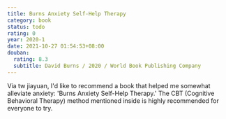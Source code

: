 ```yaml
---
title: Burns Anxiety Self-Help Therapy
category: book
status: todo
rating: 0
year: 2020-1
date: 2021-10-27 01:54:53+08:00
douban:
  rating: 8.3
  subtitle: David Burns / 2020 / World Book Publishing Company
---
```


Via tw jiayuan, I'd like to recommend a book that helped me somewhat alleviate anxiety: 'Burns Anxiety Self-Help Therapy.' The CBT (Cognitive Behavioral Therapy) method mentioned inside is highly recommended for everyone to try.
